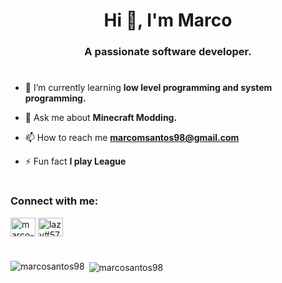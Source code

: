 <h1 align="center">Hi 👋, I'm Marco</h1>
<h3 align="center">A passionate software developer.</h3>

<h1 align="center"></h1>

- 🌱 I’m currently learning **low level programming and system programming.**

- 💬 Ask me about **Minecraft Modding.**

- 📫 How to reach me **marcomsantos98@gmail.com**

- ⚡ Fun fact **I play League**

<h1 align="center"></h1>

<h3 align="left">Connect with me:</h3>
<p align="left">
<a href="https://linkedin.com/in/marco-santos-a4278b193" target="blank"><img align="center" src="https://raw.githubusercontent.com/rahuldkjain/github-profile-readme-generator/master/src/images/icons/Social/linked-in-alt.svg" alt="marco-santos-a4278b193" height="30" width="40" /></a>
<a href="https://discord.gg/lazy#5789" target="blank"><img align="center" src="https://raw.githubusercontent.com/rahuldkjain/github-profile-readme-generator/master/src/images/icons/Social/discord.svg" alt="lazy#5789" height="30" width="40" /></a>
</p>

<h1 align="center"></h1>

<p><img align="left" src="https://github-readme-stats-one-blue.vercel.app/api/top-langs?username=marcosantos98&show_icons=true&locale=en&layout=compact" alt="marcosantos98" /></p>

<p>&nbsp;<img align="center" src="https://github-readme-stats-one-blue.vercel.app/api?username=marcosantos98&show_icons=true&locale=en" alt="marcosantos98" /></p>
